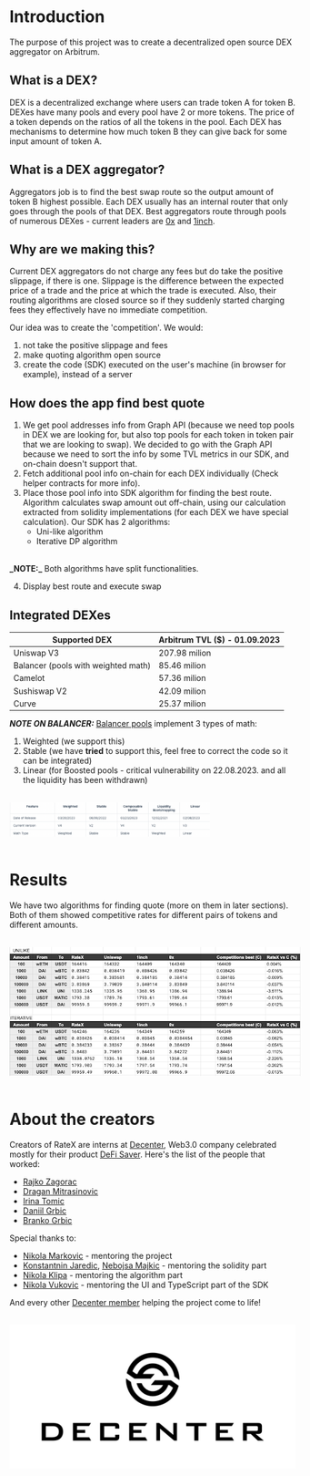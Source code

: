 # Introduction
The purpose of this project was to create a decentralized open source DEX aggregator on Arbitrum.

## What is a DEX?
DEX is a decentralized exchange where users can trade token A for token B. DEXes have many pools and every pool have 2 or more tokens. The price of a token depends on the ratios of all the 
tokens in the pool. Each DEX has mechanisms to determine how much token B they can give back for 
some input amount of token A. 

## What is a DEX aggregator?
Aggregators job is to find the best swap route so the output amount of token B highest possible. 
Each DEX usually has an internal router that only goes through the pools of that DEX. Best aggregators route through pools of numerous DEXes - current leaders are [0x](https://0x.org/products/swap) and [1inch](https://app.1inch.io/#/1/classic/swap/ETH). 

## Why are we making this?
Current DEX aggregators do not charge any fees but do take the positive slippage, if there is one.
Slippage is the difference between the expected price of a trade and the price at which the trade is executed. Also, their routing algorithms are closed source so if they suddenly started charging fees they effectively have no immediate competition.

Our idea was to create the 'competition'. We would:
1. not take the positive slippage and fees
2. make quoting algorithm open source
3. create the code (SDK) executed on the user's machine (in browser for example), instead of a server

## How does the app find best quote
1. We get pool addresses info from Graph API (because we need top pools in DEX we are looking for, but also top pools for each token in token pair that we are looking to swap). We decided to go with the Graph API because we need to sort the info by some TVL metrics in our SDK, and on-chain doesn't support that.
2. Fetch additional pool info on-chain for each DEX individually (Check helper contracts for more info).
3. Place those pool info into SDK algorithm for finding the best route. Algorithm calculates swap amount out off-chain, using our calculation extracted from solidity implementations (for each DEX we have special calculation). Our SDK has 2 algorithms: 
    - Uni-like algorithm
    - Iterative DP algorithm
<br>
<b>_NOTE:_</b> Both algorithms have split functionalities.

4. Display best route and execute swap

## Integrated DEXes
| Supported DEX                         | Arbitrum TVL ($) - 01.09.2023 |
|---------------------------------------|-------------------------------|
| Uniswap V3                            | 207.98 milion                 |
| Balancer (pools with weighted math)   | 85.46 milion                  |
| Camelot                               | 57.36 milion                  |
| Sushiswap V2                          | 42.09 milion                  |
| Curve                                 | 25.37 milion                  |

<b>_NOTE ON BALANCER:_</b> 
[Balancer pools](https://docs.balancer.fi/concepts/pools/more/deployments.html) implement 3 types of math:
1. Weighted (we support this)
2. Stable (we have **tried** to support this, feel free to correct the code so it can be integrated)
3. Linear (for Boosted pools - critical vulnerability on 22.08.2023. and all the liquidity has been withdrawn)
<br>
<div style="flex: 1;">
  <img src="images/balancer_pools.png"
        alt="Results"
        style="max-width: 70%;" />
</div>
<br>

# Results
We have two algorithms for finding quote (more on them in later sections). Both of them showed competitive rates for different pairs of tokens and different amounts.

<br>
<div style="flex: 1;">
  <img src="images/results.png"
        alt="Results"
        style="max-width: 250%;" />
</div>
<br>

# About the creators
Creators of RateX are interns at [Decenter](https://www.decenter.com/), Web3.0 company celebrated mostly for their product [DeFi Saver](https://defisaver.com/). Here's the list of the people that worked:

- [Rajko Zagorac](https://www.linkedin.com/in/rajko-zagorac/) 
- [Dragan Mitrasinovic](https://www.linkedin.com/in/dragan-mitrasinovic/)
- [Irina Tomic](https://www.linkedin.com/in/irina-tomi%C4%87-64b6b3247/)
- [Daniil Grbic](https://www.linkedin.com/in/daniilgrbic/)
- [Branko Grbic](https://www.linkedin.com/in/branko-grbic-857335193/)


Special thanks to:

- [Nikola Markovic](https://www.linkedin.com/in/nikolamarkovicnmz/) - mentoring the project
- [Konstantnin Jaredic](https://github.com/kjaredic), [Nebojsa Majkic](https://www.linkedin.com/in/nmajkic/) - mentoring the solidity part
- [Nikola Klipa](https://www.linkedin.com/in/nikolaklipa/) - mentoring the algorithm part
- [Nikola Vukovic](https://www.linkedin.com/in/nikola-vukovic/) - mentoring the UI and TypeScript part of the SDK

And every other [Decenter member](https://www.decenter.com/team/) helping the project come to life!

<br>
<div style='flex: 0.2; align="center"'>
<img src="images/decenter_logo.png"
        alt="decenter"
        style="max-width: 100%;" />
</div>